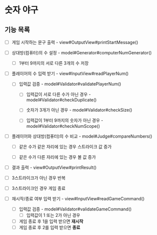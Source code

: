 # 숫자 야구

## 기능 목록

- [ ] 게임 시작하는 문구 출력 - view#OutputView#printStartMessage()


- [ ] 상대방(컴퓨터)의 수 설정 - model#Generator#computerNumGenerator()
    - [ ] 1부터 9까지의 서로 다른 3개의 수 저장


- [ ] 플레이어의 수 입력 받기 - view#InputView#readPlayerNum()
    - [ ] 입력값 검증 - model#Validator#validatePlayerNum()
        - [ ] 입력값이 서로 다른 수가 아닌 경우 - model#Validator#checkDuplicate()
        - [ ] 숫자가 3개가 아닌 경우 - model#Validator#checkSize()
        - [ ] 입력값이 1부터 9까지의 숫자가 아닌 경우 - model#Validator#checkNumScope()


- [ ] 플레이어와 상대방(컴퓨터)의 수 비교 - model#Judge#compareNumbers()
    - [ ] 같은 수가 같은 자리에 있는 경우 스트라이크 값 증가
    - [ ] 같은 수가 다른 자리에 있는 경우 볼 값 증가


- [ ] 결과 출력 - view#OutputView#printResult()


- [ ] 3스트라이크가 아닌 경우 반복
- [ ] 3스트라이크인 경우 게임 종료


- [ ] 재시작/종료 여부 입력 받기 - view#InputView#readGameCommand()
    - [ ] 입력값 검증 - model#Validator#validateGameCommand()
        - [ ] 입력값이 1 또는 2가 아닌 경우
    - [ ] 게임 종료 후 1을 입력 받으면 **재시작**
    - [ ] 게임 종료 후 2를 입력 받으면 **종료**